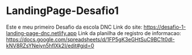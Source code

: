 # LandingPage-Desafio1
Este e meu primeiro Desafio da escola DNC
Link do site:
https://desafio-1-landing-page-dnc.netlify.app
Link da planilha de registro de informacao:
https://docs.google.com/spreadsheets/d/1FP5gK3eGHtSuC9BC1t0dI-kNV8RZsYNeiyn5hflXk2I/edit#gid=0
